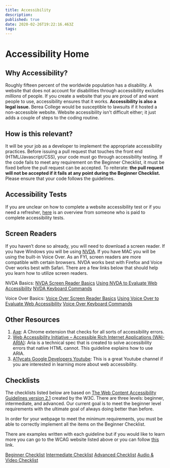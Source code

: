 ```yaml
---
title: Accessibility
description: 
published: true
date: 2020-02-26T19:22:16.463Z
tags: 
---
```


# Accessibility Home
## Why Accessibility?
Roughly fifteen percent of the worldwide population has a disability. A website that does not account for disabilities through accessibility excludes *millions* of people. If you create a website that you are proud of and want people to use, accessibility ensures that it works. **Accessibility is also a legal issue.** Berea College would be susceptible to lawsuits if it hosted a non-accessible website. Website accessibility isn't difficult either; it just adds a couple of steps to the coding routine.

## How is this relevant?
It will be your job as a developer to implement the appropriate accessibility practices. Before issuing a pull request that touches the front end (HTML/Javascript/CSS), your code must go through accessibility testing. If the code fails to meet any requirement on the Beginner Checklist, it must be fixed before the pull request can be accepted. To reiterate: **the pull request will not be accepted if it fails at any point during the Beginner Checklist.** Please ensure that your code follows the guidelines.

## Accessibility Tests
If you are unclear on how to complete a website accessibility test or if you need a refresher, [here](https://www.youtube.com/watch?v=cOmehxAU_4s&feature=youtu.be) is an overview from someone who is paid to complete accessibility tests.

## Screen Readers
If you haven’t done so already, you will need to download a screen reader. If you have Windows you will be using [NVDA](https://www.nvaccess.org/download/). If you have MAC you will be using the built-in Voice Over. As an FYI, screen readers are more compatible with certain browsers. NVDA works best with Firefox and Voice Over works best with Safari. There are a few links below that should help you learn how to utilize screen readers.

NVDA Basics: 
[NVDA Screen Reader Basics](https://www.youtube.com/watch?v=Jao3s_CwdRU&feature=youtu.be)
[Using NVDA to Evaluate Web Accessibility](https://webaim.org/articles/nvda/) 
[NVDA Keyboard Commands](https://dequeuniversity.com/assets/pdf/screenreaders/nvda-guide.pdf)

Voice Over Basics:
[Voice Over Screen Reader Basics](https://www.youtube.com/watch?v=5R-6WvAihms&feature=youtu.be)
[Using Voice Over to Evaluate Web Accessibility](https://webaim.org/articles/voiceover/)
[Voice Over Keyboard Commands](https://dequeuniversity.com/screenreaders/voiceover-keyboard-shortcuts)

## Other Resources
1. [Axe](https://www.deque.com/axe): A Chrome extension that checks for all sorts of accessibility errors.
2. [Web Accessibility Initiative – Accessible Rich Internet Applications (WAI-ARIA)](https://www.w3.org/TR/wai-aria-practices-1.1/#intro): Aria is a technical spec that is created to solve accessibility errors that native HTML cannot. This guideline explains how to use ARIA.
3. [A11ycats Google Developers Youtube](https://www.youtube.com/watch?v=fGLp_gfMMGU&list=PLNYkxOF6rcICWx0C9LVWWVqvHlYJyqw7g): This is a great Youtube channel if you are interested in learning more about web accessibility.

## Checklists
The checklists listed below are based on [The Web Content Accessibility Guidelines version 2.1](https://www.w3.org/TR/WCAG21/) created by the W3C. There are three levels: beginner, intermediate, and advanced. Our current goal is to meet the beginner level requirements with the ultimate goal of always doing better than before.

In order for your webpage to meet the minimum requirements, you must be able to correctly implement all the items on the Beginner Checklist. 

There are examples written with each guideline but if you would like to learn more you can go to the WCAG website listed above or you can follow [this](https://www.youtube.com/channel/UCyPIVo6z8mRmoA0y9S3_tGA/videos) link.

[Beginner Checklist](/accessibility/checklist)
[Intermediate Checklist](/accessibility/Intermediate)
[Advanced Checklist](/accessibility/Advanced)
[Audio & Video Checklist](/accessibility/Audio&Video)